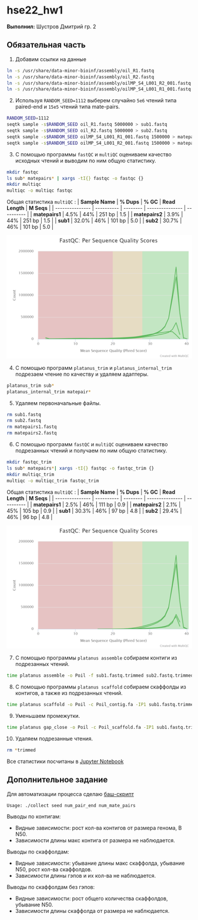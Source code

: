 # hse22_hw1

**Выполнил:** Шустров Дмитрий гр. 2

## Обязательная часть

1. Добавим ссылки на данные
```bash
ln -s /usr/share/data-minor-bioinf/assembly/oil_R1.fastq
ln -s /usr/share/data-minor-bioinf/assembly/oil_R2.fastq
ln -s /usr/share/data-minor-bioinf/assembly/oilMP_S4_L001_R2_001.fastq
ln -s /usr/share/data-minor-bioinf/assembly/oilMP_S4_L001_R1_001.fastq
```

2. Используя `RANDOM_SEED=1112` выберем случайно `5e6` чтений типа paired-end и `15e5` чтений типа mate-pairs.
```bash
RANDOM_SEED=1112
seqtk sample -s$RANDOM_SEED oil_R1.fastq 5000000 > sub1.fastq
seqtk sample -s$RANDOM_SEED oil_R2.fastq 5000000 > sub2.fastq
seqtk sample -s$RANDOM_SEED oilMP_S4_L001_R1_001.fastq 1500000 > matepairs1.fastq
seqtk sample -s$RANDOM_SEED oilMP_S4_L001_R2_001.fastq 1500000 > matepairs2.fastq
```

3. С помощью программы `fastQC` и `multiQC` оцениваем качество исходных чтений и выводим по ним общую статистику.
```bash
mkdir fastqc
ls sub* matepairs* | xargs -tI{} fastqc -o fastqc {}
mkdir multiqc
multiqc -o multiqc fastqc
```
Общая статистика `multiQC` :
| **Sample Name** | **% Dups** | **% GC** | **Read Length** | **M Seqs** |
| --------------- | ---------- | -------- | --------------- | ---------- |
| **matepairs1**  | 4.5%       | 44%      | 251 bp          | 1.5        |
| **matepairs2**  | 3.9%       | 44%      | 251 bp          | 1.5        |
| **sub1**        | 32.0%      | 46%      | 101 bp          | 5.0        |
| **sub2**        | 30.7%      | 46%      | 101 bp          | 5.0        |

![fastqc_per_sequence_quality_scores_plot](/reports/fastqc_per_sequence_quality_scores_plot.png)

4. С помощью программ `platanus_trim` и `platanus_internal_trim` подрезаем чтение по качеству и удаляем адаптеры.
```bash
platanus_trim sub*
platanus_internal_trim matepair*
```

5. Удаляем первоначальные файлы.
```bash
rm sub1.fastq
rm sub2.fastq
rm matepairs1.fastq
rm matepairs2.fastq
```

6. С помощью программ `fastQC` и `multiQC` оцениваем качество подрезанных чтений и получаем по ним общую статистику.
```bash
mkdir fastqc_trim
ls sub* matepairs*| xargs -tI{} fastqc -o fastqc_trim {}
mkdir multiqc_trim
multiqc -o multiqc_trim fastqc_trim
```
Общая статистика `multiQC` :
| **Sample Name** | **% Dups** | **% GC** | **Read Length** | **M Seqs** |
| --------------- | ---------- | -------- | --------------- | ---------- |
| **matepairs1**  | 2.5%       | 46%      | 111 bp          | 0.9        |
| **matepairs2**  | 2.1%       | 45%      | 105 bp          | 0.9        |
| **sub1**        | 30.3%      | 46%      | 97 bp           | 4.8        |
| **sub2**        | 29.4%      | 46%      | 96 bp           | 4.8        |

![fastqc_per_sequence_quality_scores_plot_trim](/reports/fastqc_per_sequence_quality_scores_plot_trim.png)

7. С помощью программы `platanus assemble` собираем контиги из подрезанных чтений.
```bash
time platanus assemble -o Poil -f sub1.fastq.trimmed sub2.fastq.trimmed 2> assemble.log
```

8. С помощью программы `platanus scaffold` собираем скаффолды из контигов, а также из подрезанных чтений.
```bash
time platanus scaffold -o Poil -c Poil_contig.fa -IP1 sub1.fastq.trimmed sub2.fastq.trimmed -OP2 matepairs1.fastq.int_trimmed matepairs2.fastq.int_trimmed 2> scaffold.log
```

9. Уменьшаем промежутки.
```bash
time platanus gap_close -o Poil -c Poil_scaffold.fa -IP1 sub1.fastq.trimmed sub2.fastq.trimmed -OP2 matepairs1.fastq.int_trimmed  matepairs2.fastq.int_trimmed 2> gapclose.log
```

10. Удаляем подрезанные чтения.
```bash
rm *trimmed
```

Все статистики посчитаны в [Jupyter Notebook](/src/script.ipynb) 

## Дополнительное задание

Для автоматизации процесса сделаю [баш-скрипт](/src/collect.sh)

```bash
Usage: ./collect seed num_pair_end num_mate_pairs
```

Выводы по контигам: 
* Видные зависимости: рост кол-ва контигов от размера генома, В N50.
* Зависимости длины макс контига от размера не наблюдается.

Выводы по скаффолдам:
* Видные зависимости: убывание длины макс скаффолда, убывание N50, рост кол-ва скаффолдов.
* Зависимости длины гэпов и их кол-ва не наблюдается.

Выводы по скаффолдам без гэпов: 
* Видные зависимости: рост общего количества скаффолдов, убывание N50.
* Зависимости длины скаффолда от размера не наблюдается.